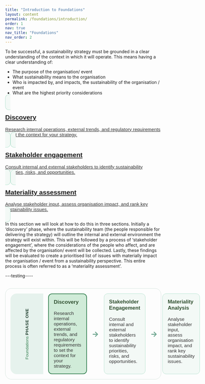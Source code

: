 ```yaml
---
title: "Introduction to Foundations"
layout: content
permalink: /foundations/introduction/
order: 1
nav: true
nav_title: "Foundations"
nav_order: 2
---
```


To be successful, a sustainability strategy must be grounded in a clear understanding of the context in which it will operate.  This means having a clear understanding of:
-	The purpose of the organisation/ event
-	What sustainability means to the organisation
-	Who is impacted by, and impacts, the sustainability of the organisation / event
-	What are the highest priority considerations

<section class="phase-blocks outlined green">
  <a href="/foundations/discovery/" class="phase-block">
    <h2>Discovery</h2>
    <p>Research internal operations, external trends, and regulatory requirements to set the context for your strategy.</p>
  </a>
  <a href="/foundations/stakeholderEngagement/" class="phase-block">
    <h2>Stakeholder engagement</h2>
    <p>Consult internal and external stakeholders to identify sustainability priorities, risks, and opportunities.</p>
  </a>
  <a href="/foundations/materialityAssessment/" class="phase-block">
    <h2>Materiality assessment</h2>
    <p>Analyse stakeholder input, assess organisation impact, and rank key sustainability issues.</p>
  </a>
</section>

In this section we will look at how to do this in three sections.  Initially a ‘discovery’ phase, where the sustainability team (the people responsible for delivering the strategy) will outline the internal and external environment the strategy will exist within.  This will be followed by a process of ‘stakeholder engagement’, where the considerations of the people who affect, and are affected by the organisation/ event will be collected.  Lastly, these findings will be evaluated to create a prioritised list of issues with materially impact the organisation / event from a sustainability perspective.  This entire process is often referred to as a ‘materiality assessment’.  


---testing----
<!-- Sustainamo Phase Diagram with Sidebar -->
<div class="phase-diagram-wrapper">
  <div class="phase-sidebar">
    <div class="phase-label">PHASE ONE</div>
    <div class="phase-step">Foundations</div>
  </div>
  <div class="phase-diagram">
    <div class="phase-block current">
      <h3>Discovery</h3>
      <p>Research internal operations, external trends, and regulatory requirements to set the context for your strategy.</p>
    </div>
    <div class="arrow">&#8594;</div>
    <div class="phase-block">
      <h3>Stakeholder Engagement</h3>
      <p>Consult internal and external stakeholders to identify sustainability priorities, risks, and opportunities.</p>
    </div>
    <div class="arrow">&#8594;</div>
    <div class="phase-block">
      <h3>Materiality Analysis</h3>
      <p>Analyse stakeholder input, assess organisation impact, and rank key sustainability issues.</p>
    </div>
  </div>
</div>

<style>
.phase-diagram-wrapper {
  display: flex;
  align-items: stretch;
  gap: 1rem;
  flex-wrap: nowrap;
  margin: 2rem 0;
  border: 1px solid #d4e3dc;
  border-radius: 20px;
  padding: 1rem;
}

.phase-sidebar {
  flex: 0 0 auto;
  background: #e6f2ed;
  border-radius: 20px 0 0 20px;
  padding: 1rem 0.5rem;
  display: flex;
  flex-direction: column;
  justify-content: center;
  align-items: center;
  min-width: 90px;
  font-family: sans-serif;
}

.phase-label {
  font-weight: 600;
  font-size: 0.85rem;
  writing-mode: vertical-lr;
  transform: rotate(180deg);
  margin-bottom: 0.25rem;
  letter-spacing: 0.05em;
  color: #1f3f2e;
}

.phase-step {
  font-size: 0.85rem;
  writing-mode: vertical-lr;
  transform: rotate(180deg);
  color: #2f7c4c;
  font-weight: 500;
}

.phase-diagram {
  display: flex;
  align-items: stretch;
  gap: 1rem;
  flex: 1;
  flex-wrap: nowrap;
}

.phase-block {
  background: #f3f9f6;
  padding: 1rem;
  border-radius: 12px;
  border: 1px solid #b0e0cc;
  flex: 1;
  font-family: sans-serif;
  transition: border 0.3s ease, background 0.3s ease;
}

.phase-block.current {
  background: #d0ebd8;
  border: 2px solid #2f7c4c;
}

.phase-block h3 {
  margin-top: 0;
  font-size: 1.05rem;
  color: #2f4f2f;
}

.phase-block p {
  margin: 0.5rem 0 0;
  font-size: 0.95rem;
  color: #333;
}

.arrow {
  display: flex;
  align-items: center;
  justify-content: center;
  font-size: 1.5rem;
  flex: 0 0 auto;
  color: #66a189;
  font-weight: bold;
}

@media (max-width: 768px) {
  .phase-diagram-wrapper {
    flex-direction: column;
  }
  .phase-diagram {
    flex-direction: column;
  }
  .arrow {
    transform: rotate(90deg);
  }
  .phase-sidebar {
    flex-direction: row;
    padding: 0.5rem 1rem;
    border-radius: 12px 12px 0 0;
  }
  .phase-label,
  .phase-step {
    writing-mode: horizontal-tb;
    transform: none;
    margin: 0 0.5rem;
  }
}
</style>
